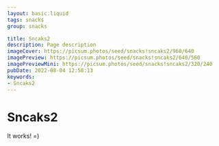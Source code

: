 ```yaml
---
layout: basic.liquid
tags: snacks
group: snacks

title: Sncaks2
description: Page description
imageCover: https://picsum.photos/seed/snacks!sncaks2/960/640
imagePreview: https://picsum.photos/seed/snacks!sncaks2/640/560
imagePreviewMini: https://picsum.photos/seed/snacks!sncaks2/320/240
pubDate: 2022-08-04 12:58:13
keywords:
- Sncaks2
---
```


# Sncaks2

It works! =)
